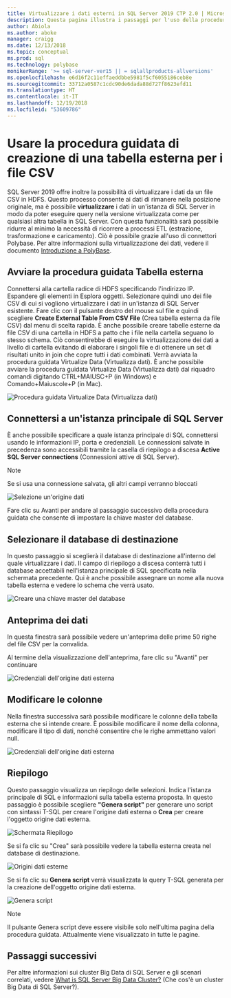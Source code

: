 ```yaml
---
title: Virtualizzare i dati esterni in SQL Server 2019 CTP 2.0 | Microsoft Docs
description: Questa pagina illustra i passaggi per l'uso della procedura guidata di creazione di una tabella esterna per un file CSV
author: Abiola
ms.author: aboke
manager: craigg
ms.date: 12/13/2018
ms.topic: conceptual
ms.prod: sql
ms.technology: polybase
monikerRange: '>= sql-server-ver15 || = sqlallproducts-allversions'
ms.openlocfilehash: e6d16f2c11effaeddbbe5981f5cf6055186ceb8e
ms.sourcegitcommit: 33712a0587c1cdc90de6dada88d727f8623efd11
ms.translationtype: HT
ms.contentlocale: it-IT
ms.lasthandoff: 12/19/2018
ms.locfileid: "53609786"
---
```

# <a name="use-the-external-table-wizard-with-csv-files"></a>Usare la procedura guidata di creazione di una tabella esterna per i file CSV

SQL Server 2019 offre inoltre la possibilità di virtualizzare i dati da un file CSV in HDFS.  Questo processo consente ai dati di rimanere nella posizione originale, ma è possibile **virtualizzare** i dati in un'istanza di SQL Server in modo da poter eseguire query nella versione virtualizzata come per qualsiasi altra tabella in SQL Server. Con questa funzionalità sarà possibile ridurre al minimo la necessità di ricorrere a processi ETL (estrazione, trasformazione e caricamento). Ciò è possibile grazie all'uso di connettori Polybase. Per altre informazioni sulla virtualizzazione dei dati, vedere il documento [Introduzione a PolyBase](polybase-guide.md).

## <a name="launch-the-external-table-wizard"></a>Avviare la procedura guidata Tabella esterna

Connettersi alla cartella radice di HDFS specificando l'indirizzo IP. Espandere gli elementi in Esplora oggetti. Selezionare quindi uno dei file CSV di cui si vogliono virtualizzare i dati in un'istanza di SQL Server esistente. Fare clic con il pulsante destro del mouse sul file e quindi scegliere **Create External Table From CSV File** (Crea tabella esterna da file CSV) dal menu di scelta rapida. È anche possibile creare tabelle esterne da file CSV di una cartella in HDFS a patto che i file nella cartella seguano lo stesso schema. Ciò consentirebbe di eseguire la virtualizzazione dei dati a livello di cartella evitando di elaborare i singoli file e di ottenere un set di risultati unito in join che copre tutti i dati combinati. Verrà avviata la procedura guidata Virtualize Data (Virtualizza dati). È anche possibile avviare la procedura guidata Virtualize Data (Virtualizza dati) dal riquadro comandi digitando CTRL+MAIUSC+P (in Windows) e Comando+Maiuscole+P (in Mac).

![Procedura guidata Virtualize Data (Virtualizza dati)](media/data-virtualization/csv-virtualize-data-wizard.png)

## <a name="connect-to-a-sql-server-master-instance"></a>Connettersi a un'istanza principale di SQL Server

È anche possibile specificare a quale istanza principale di SQL connettersi usando le informazioni IP, porta e credenziali. Le connessioni salvate in precedenza sono accessibili tramite la casella di riepilogo a discesa **Active SQL Server connections** (Connessioni attive di SQL Server). 
> [!NOTE]
>Se si usa una connessione salvata, gli altri campi verranno bloccati


![Selezione un'origine dati](media/data-virtualization/csv-connect-to-master.png)

Fare clic su Avanti per andare al passaggio successivo della procedura guidata che consente di impostare la chiave master del database.

## <a name="select-destination-database"></a>Selezionare il database di destinazione

In questo passaggio si sceglierà il database di destinazione all'interno del quale virtualizzare i dati. Il campo di riepilogo a discesa conterrà tutti i database accettabili nell'istanza principale di SQL specificata nella schermata precedente. Qui è anche possibile assegnare un nome alla nuova tabella esterna e vedere lo schema che verrà usato.

![Creare una chiave master del database](media/data-virtualization/csv-select-destination.png)


## <a name="preview-data"></a>Anteprima dei dati

In questa finestra sarà possibile vedere un'anteprima delle prime 50 righe del file CSV per la convalida.

Al termine della visualizzazione dell'anteprima, fare clic su "Avanti" per continuare

![Credenziali dell'origine dati esterna](media/data-virtualization/csv-preview-data.png)

## <a name="modify-columns"></a>Modificare le colonne

Nella finestra successiva sarà possibile modificare le colonne della tabella esterna che si intende creare. È possibile modificare il nome della colonna, modificare il tipo di dati, nonché consentire che le righe ammettano valori null. 

![Credenziali dell'origine dati esterna](media/data-virtualization/csv-modify-columns.png)


## <a name="summary"></a>Riepilogo

Questo passaggio visualizza un riepilogo delle selezioni. Indica l'istanza principale di SQL e informazioni sulla tabella esterna proposta. In questo passaggio è possibile scegliere **"Genera script"** per generare uno script con sintassi T-SQL per creare l'origine dati esterna o **Crea** per creare l'oggetto origine dati esterna.

![Schermata Riepilogo](media/data-virtualization/csv-virtualize-data-summary.png)

Se si fa clic su "Crea" sarà possibile vedere la tabella esterna creata nel database di destinazione.

![Origini dati esterne](media/data-virtualization/csv-external-data-sources.png)

Se si fa clic su **Genera script** verrà visualizzata la query T-SQL generata per la creazione dell'oggetto origine dati esterna.

![Genera script](media/data-virtualization/csv-generated-script.png)

> [!NOTE]
> Il pulsante Genera script deve essere visibile solo nell'ultima pagina della procedura guidata. Attualmente viene visualizzato in tutte le pagine.

## <a name="next-steps"></a>Passaggi successivi

Per altre informazioni sui cluster Big Data di SQL Server e gli scenari correlati, vedere [What is SQL Server Big Data Cluster?](../../big-data-cluster/big-data-cluster-overview.md) (Che cos'è un cluster Big Data di SQL Server?).
